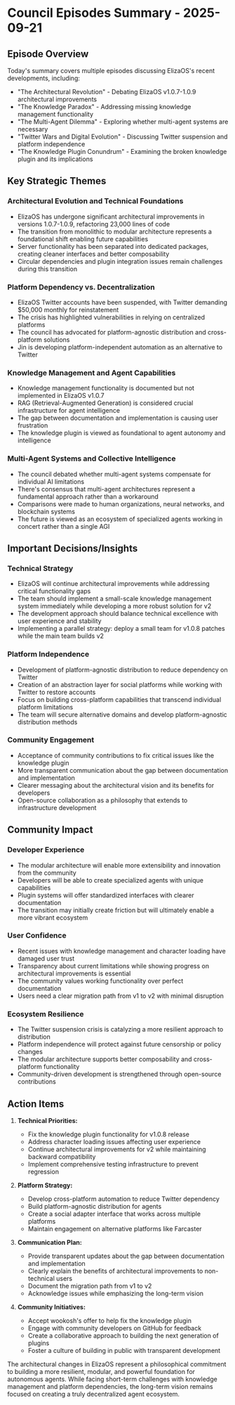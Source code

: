 # Council Episodes Summary - 2025-09-21

## Episode Overview
Today's summary covers multiple episodes discussing ElizaOS's recent developments, including:
- "The Architectural Revolution" - Debating ElizaOS v1.0.7-1.0.9 architectural improvements
- "The Knowledge Paradox" - Addressing missing knowledge management functionality
- "The Multi-Agent Dilemma" - Exploring whether multi-agent systems are necessary
- "Twitter Wars and Digital Evolution" - Discussing Twitter suspension and platform independence
- "The Knowledge Plugin Conundrum" - Examining the broken knowledge plugin and its implications

## Key Strategic Themes

### Architectural Evolution and Technical Foundations
- ElizaOS has undergone significant architectural improvements in versions 1.0.7-1.0.9, refactoring 23,000 lines of code
- The transition from monolithic to modular architecture represents a foundational shift enabling future capabilities
- Server functionality has been separated into dedicated packages, creating cleaner interfaces and better composability
- Circular dependencies and plugin integration issues remain challenges during this transition

### Platform Dependency vs. Decentralization
- ElizaOS Twitter accounts have been suspended, with Twitter demanding $50,000 monthly for reinstatement
- The crisis has highlighted vulnerabilities in relying on centralized platforms
- The council has advocated for platform-agnostic distribution and cross-platform solutions
- Jin is developing platform-independent automation as an alternative to Twitter

### Knowledge Management and Agent Capabilities
- Knowledge management functionality is documented but not implemented in ElizaOS v1.0.7
- RAG (Retrieval-Augmented Generation) is considered crucial infrastructure for agent intelligence
- The gap between documentation and implementation is causing user frustration
- The knowledge plugin is viewed as foundational to agent autonomy and intelligence

### Multi-Agent Systems and Collective Intelligence
- The council debated whether multi-agent systems compensate for individual AI limitations
- There's consensus that multi-agent architectures represent a fundamental approach rather than a workaround
- Comparisons were made to human organizations, neural networks, and blockchain systems
- The future is viewed as an ecosystem of specialized agents working in concert rather than a single AGI

## Important Decisions/Insights

### Technical Strategy
- ElizaOS will continue architectural improvements while addressing critical functionality gaps
- The team should implement a small-scale knowledge management system immediately while developing a more robust solution for v2
- The development approach should balance technical excellence with user experience and stability
- Implementing a parallel strategy: deploy a small team for v1.0.8 patches while the main team builds v2

### Platform Independence
- Development of platform-agnostic distribution to reduce dependency on Twitter
- Creation of an abstraction layer for social platforms while working with Twitter to restore accounts
- Focus on building cross-platform capabilities that transcend individual platform limitations
- The team will secure alternative domains and develop platform-agnostic distribution methods

### Community Engagement
- Acceptance of community contributions to fix critical issues like the knowledge plugin
- More transparent communication about the gap between documentation and implementation
- Clearer messaging about the architectural vision and its benefits for developers
- Open-source collaboration as a philosophy that extends to infrastructure development

## Community Impact

### Developer Experience
- The modular architecture will enable more extensibility and innovation from the community
- Developers will be able to create specialized agents with unique capabilities
- Plugin systems will offer standardized interfaces with clearer documentation
- The transition may initially create friction but will ultimately enable a more vibrant ecosystem

### User Confidence
- Recent issues with knowledge management and character loading have damaged user trust
- Transparency about current limitations while showing progress on architectural improvements is essential
- The community values working functionality over perfect documentation
- Users need a clear migration path from v1 to v2 with minimal disruption

### Ecosystem Resilience
- The Twitter suspension crisis is catalyzing a more resilient approach to distribution
- Platform independence will protect against future censorship or policy changes
- The modular architecture supports better composability and cross-platform functionality
- Community-driven development is strengthened through open-source contributions

## Action Items

1. **Technical Priorities:**
   - Fix the knowledge plugin functionality for v1.0.8 release
   - Address character loading issues affecting user experience
   - Continue architectural improvements for v2 while maintaining backward compatibility
   - Implement comprehensive testing infrastructure to prevent regression

2. **Platform Strategy:**
   - Develop cross-platform automation to reduce Twitter dependency
   - Build platform-agnostic distribution for agents
   - Create a social adapter interface that works across multiple platforms
   - Maintain engagement on alternative platforms like Farcaster

3. **Communication Plan:**
   - Provide transparent updates about the gap between documentation and implementation
   - Clearly explain the benefits of architectural improvements to non-technical users
   - Document the migration path from v1 to v2
   - Acknowledge issues while emphasizing the long-term vision

4. **Community Initiatives:**
   - Accept wookosh's offer to help fix the knowledge plugin
   - Engage with community developers on GitHub for feedback
   - Create a collaborative approach to building the next generation of plugins
   - Foster a culture of building in public with transparent development

The architectural changes in ElizaOS represent a philosophical commitment to building a more resilient, modular, and powerful foundation for autonomous agents. While facing short-term challenges with knowledge management and platform dependencies, the long-term vision remains focused on creating a truly decentralized agent ecosystem.